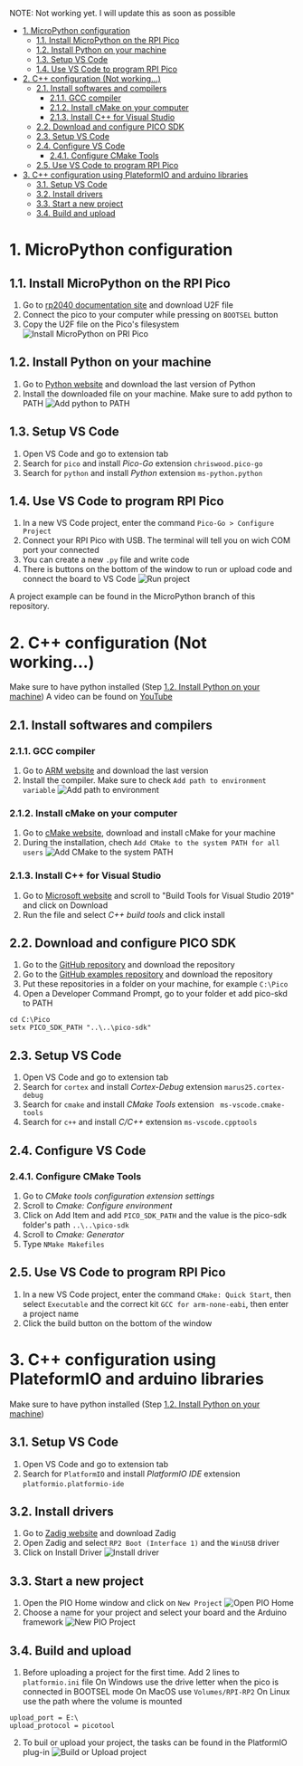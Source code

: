 NOTE: Not working yet. I will update this as soon as possible
- [1. MicroPython configuration](#1-micropython-configuration)
  - [1.1. Install MicroPython on the RPI Pico](#11-install-micropython-on-the-rpi-pico)
  - [1.2. Install Python on your machine](#12-install-python-on-your-machine)
  - [1.3. Setup VS Code](#13-setup-vs-code)
  - [1.4. Use VS Code to program RPI Pico](#14-use-vs-code-to-program-rpi-pico)
- [2. C++ configuration (Not working...)](#2-c-configuration-not-working)
  - [2.1. Install softwares and compilers](#21-install-softwares-and-compilers)
    - [2.1.1. GCC compiler](#211-gcc-compiler)
    - [2.1.2. Install cMake on your computer](#212-install-cmake-on-your-computer)
    - [2.1.3. Install C++ for Visual Studio](#213-install-c-for-visual-studio)
  - [2.2. Download and configure PICO SDK](#22-download-and-configure-pico-sdk)
  - [2.3. Setup VS Code](#23-setup-vs-code)
  - [2.4. Configure VS Code](#24-configure-vs-code)
    - [2.4.1. Configure CMake Tools](#241-configure-cmake-tools)
  - [2.5. Use VS Code to program RPI Pico](#25-use-vs-code-to-program-rpi-pico)
- [3. C++ configuration using PlateformIO and arduino libraries](#3-c-configuration-using-plateformio-and-arduino-libraries)
  - [3.1. Setup VS Code](#31-setup-vs-code)
  - [3.2. Install drivers](#32-install-drivers)
  - [3.3. Start a new project](#33-start-a-new-project)
  - [3.4. Build and upload](#34-build-and-upload)

# 1. MicroPython configuration
## 1.1. Install MicroPython on the RPI Pico
1. Go to [rp2040 documentation site](https://www.raspberrypi.org/documentation/rp2040/getting-started/#getting-started-with-micropython) and download U2F file
2. Connect the pico to your computer while pressing on `BOOTSEL` button
3. Copy the U2F file on the Pico's filesystem
![Install MicroPython on PRI Pico](Images/MicroPython-FINAL.gif)

## 1.2. Install Python on your machine
1. Go to [Python website](https://www.python.org/downloads/) and download the last version of Python
2. Install the downloaded file on your machine. Make sure to add python to PATH
![Add python to PATH](Images/Capture%20d’écran%202021-05-12%20083257.jpg)

## 1.3. Setup VS Code
1. Open VS Code and go to extension tab
2. Search for `pico` and install *Pico-Go* extension `chriswood.pico-go`
3. Search for `python` and install *Python* extension `ms-python.python`

## 1.4. Use VS Code to program RPI Pico
1. In a new VS Code project, enter the command `Pico-Go > Configure Project`
2. Connect your RPI Pico with USB. The terminal will tell you on wich COM port your connected
3. You can create a new `.py` file and write code
4. There is buttons on the bottom of the window to run or upload code and connect the board to VS Code
![Run project](Images/Capture%20d’écran%202021-05-12%20082523.jpg)

A project example can be found in the MicroPython branch of this repository.

# 2. C++ configuration (Not working...)

Make sure to have python installed (Step [1.2. Install Python on your machine](#12-install-python-on-your-machine))
A video can be found on [YouTube](https://youtu.be/mUF9xjDtFfY)

## 2.1. Install softwares and compilers
### 2.1.1. GCC compiler
1. Go to [ARM website](https://developer.arm.com/tools-and-software/open-source-software/developer-tools/gnu-toolchain/gnu-rm/downloads) and download the last version
2. Install the compiler. Make sure to check `Add path to environment variable`
![Add path to environment](Images/Capture%20d’écran%202021-05-12%20101716.jpg)

### 2.1.2. Install cMake on your computer
1. Go to [cMake website](https://cmake.org/download/), download and install cMake for your machine
2. During the installation, chech `Add CMake to the system PATH for all users`
![Add CMake to the system PATH](Images/Capture%20d’écran%202021-05-12%20101908.jpg)
### 2.1.3. Install C++ for Visual Studio
1. Go to [Microsoft website](https://visualstudio.microsoft.com/fr/downloads/) and scroll to "Build Tools for Visual Studio 2019" and click on Download
2. Run the file and select *C++ build tools* and click install

## 2.2. Download and configure PICO SDK
1. Go to the [GitHub repository](https://github.com/raspberrypi/pico-sdk) and download the repository
2. Go to the [GitHub examples repository](https://github.com/raspberrypi/pico-examples) and download the repository
3. Put these repositories in a folder on your machine, for example `C:\Pico`
4. Open a Developer Command Prompt, go to your folder et add pico-skd to PATH
```
cd C:\Pico
setx PICO_SDK_PATH "..\..\pico-sdk"
```

## 2.3. Setup VS Code
1. Open VS Code and go to extension tab
2. Search for `cortex` and install *Cortex-Debug* extension `marus25.cortex-debug`
3. Search for `cmake` and install *CMake Tools* extension `
ms-vscode.cmake-tools`
4. Search for `c++` and install *C/C++* extension `ms-vscode.cpptools`

## 2.4. Configure VS Code
### 2.4.1. Configure CMake Tools
1. Go to *CMake tools configuration extension settings*
2. Scroll to *Cmake: Configure environment*
3. Click on Add Item and add `PICO_SDK_PATH` and the value is the pico-sdk folder's path `..\..\pico-sdk`
4. Scroll to *Cmake: Generator*
5. Type `NMake Makefiles`

## 2.5. Use VS Code to program RPI Pico
1. In a new VS Code project, enter the command `CMake: Quick Start`, then select `Executable` and the correct kit `GCC for arm-none-eabi`, then enter a project name
2. Click the build button on the bottom of the window

# 3. C++ configuration using PlateformIO and arduino libraries
Make sure to have python installed (Step [1.2. Install Python on your machine](#12-install-python-on-your-machine))
## 3.1. Setup VS Code
1. Open VS Code and go to extension tab
2. Search for `PlatformIO` and install *PlatformIO IDE* extension `platformio.platformio-ide`

## 3.2. Install drivers
1. Go to [Zadig website](https://zadig.akeo.ie/) and download Zadig
2. Open Zadig and select `RP2 Boot (Interface 1)` and the `WinUSB` driver
3. Click on Install Driver
![Install driver](Images/Capture%20d’écran%202021-05-12%20100915.jpg)

## 3.3. Start a new project
1. Open the PIO Home window and click on `New Project`
![Open PIO Home](Images/Capture%20d’écran%202021-05-12%20090233.jpg)
2. Choose a name for your project and select your board and the Arduino framework
![New PIO Project](Images/Capture%20d’écran%202021-05-12%20090459.jpg)

## 3.4. Build and upload
1. Before uploading a project for the first time. Add 2 lines to `platformio.ini` file
On Windows use the drive letter when the pico is connected in BOOTSEL mode
On MacOS use `Volumes/RPI-RP2`
On Linux use the path where the volume is mounted
```
upload_port = E:\
upload_protocol = picotool
```
2. To buil or upload your project, the tasks can be found in the PlatformIO plug-in
![Build or Upload project](Images/Capture%20d’écran%202021-05-12%20100221.jpg)